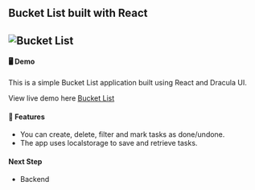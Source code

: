 ## Bucket List built with React

![Bucket List](https://user-images.githubusercontent.com/113896106/223537497-5817a127-9266-4890-93b4-6ac0965f84c4.png)
---
#### 🖥 Demo

This is a simple Bucket List application built using React and Dracula UI.

View live demo here [Bucket List](https://bucket-list-project.netlify.app/)

#### 🧩 Features

- You can create, delete, filter and mark tasks as done/undone.
- The app uses localstorage to save and retrieve tasks.

#### Next Step
- Backend
